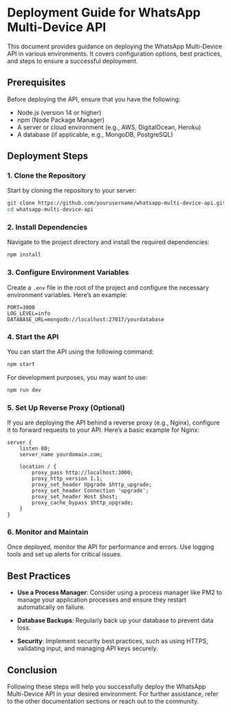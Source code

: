# Deployment Guide for WhatsApp Multi-Device API

This document provides guidance on deploying the WhatsApp Multi-Device API in various environments. It covers configuration options, best practices, and steps to ensure a successful deployment.

## Prerequisites

Before deploying the API, ensure that you have the following:

- Node.js (version 14 or higher)
- npm (Node Package Manager)
- A server or cloud environment (e.g., AWS, DigitalOcean, Heroku)
- A database (if applicable, e.g., MongoDB, PostgreSQL)

## Deployment Steps

### 1. Clone the Repository

Start by cloning the repository to your server:

```bash
git clone https://github.com/yourusername/whatsapp-multi-device-api.git
cd whatsapp-multi-device-api
```

### 2. Install Dependencies

Navigate to the project directory and install the required dependencies:

```bash
npm install
```

### 3. Configure Environment Variables

Create a `.env` file in the root of the project and configure the necessary environment variables. Here’s an example:

```
PORT=3000
LOG_LEVEL=info
DATABASE_URL=mongodb://localhost:27017/yourdatabase
```

### 4. Start the API

You can start the API using the following command:

```bash
npm start
```

For development purposes, you may want to use:

```bash
npm run dev
```

### 5. Set Up Reverse Proxy (Optional)

If you are deploying the API behind a reverse proxy (e.g., Nginx), configure it to forward requests to your API. Here’s a basic example for Nginx:

```nginx
server {
    listen 80;
    server_name yourdomain.com;

    location / {
        proxy_pass http://localhost:3000;
        proxy_http_version 1.1;
        proxy_set_header Upgrade $http_upgrade;
        proxy_set_header Connection 'upgrade';
        proxy_set_header Host $host;
        proxy_cache_bypass $http_upgrade;
    }
}
```

### 6. Monitor and Maintain

Once deployed, monitor the API for performance and errors. Use logging tools and set up alerts for critical issues.

## Best Practices

- **Use a Process Manager**: Consider using a process manager like PM2 to manage your application processes and ensure they restart automatically on failure.
  
- **Database Backups**: Regularly back up your database to prevent data loss.

- **Security**: Implement security best practices, such as using HTTPS, validating input, and managing API keys securely.

## Conclusion

Following these steps will help you successfully deploy the WhatsApp Multi-Device API in your desired environment. For further assistance, refer to the other documentation sections or reach out to the community.